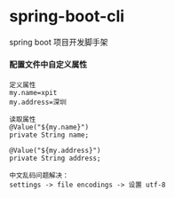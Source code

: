 # spring-boot-cli
spring boot 项目开发脚手架

#### 配置文件中自定义属性
```
定义属性
my.name=xpit
my.address=深圳

读取属性
@Value("${my.name}")
private String name;

@Value("${my.address}")
private String address;

中文乱码问题解决：
settings -> file encodings -> 设置 utf-8


```
